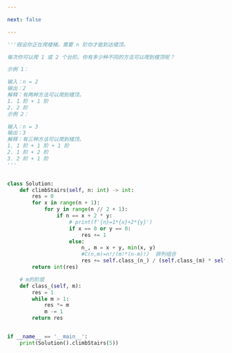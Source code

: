```yaml
---

next: false

---
```




<BlogInfo id="1238" title="21.爬楼梯" author="白日梦想猿" pv=0 read_times=0 pre_cost_time="0分47秒" category="leetcode" tag_list="['leetcode']" create_time="2022.02.05 19:01:58" update_time="2022.02.05 19:44:14" />

```python
'''假设你正在爬楼梯。需要 n 阶你才能到达楼顶。

每次你可以爬 1 或 2 个台阶。你有多少种不同的方法可以爬到楼顶呢？

示例 1：

输入：n = 2
输出：2
解释：有两种方法可以爬到楼顶。
1. 1 阶 + 1 阶
2. 2 阶
示例 2：

输入：n = 3
输出：3
解释：有三种方法可以爬到楼顶。
1. 1 阶 + 1 阶 + 1 阶
2. 1 阶 + 2 阶
3. 2 阶 + 1 阶
'''


class Solution:
    def climbStairs(self, n: int) -> int:
        res = 0
        for x in range(n + 1):
            for y in range(n // 2 + 1):
                if n == x + 2 * y:
                    # print(f'{n}=1*{x}+2*{y}')
                    if x == 0 or y == 0:
                        res += 1
                    else:
                        n_, m = x + y, min(x, y)
                        #C(n,m)=n!/(m!*(n-m)!)  排列组合
                        res += self.class_(n_) / (self.class_(m) * self.class_(n_ - m))
        return int(res)

    # m的阶层
    def class_(self, m):
        res = 1
        while m > 1:
            res *= m
            m -= 1
        return res


if __name__ == '__main__':
    print(Solution().climbStairs(5))

```



<ActionBox />
